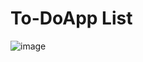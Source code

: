 # To-DoApp List
![image](https://github.com/shaktimaan29/To-DoApp/assets/76099625/491e66ee-8c7e-4310-908d-cf65b4374694)
